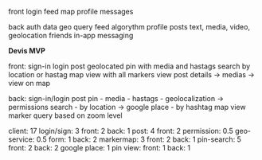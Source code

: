 front
  login
  feed
  map
  profile
  messages

back
  auth
  data geo query
  feed algorythm
  profile
    posts
      text, media, video, geolocation
    friends
  in-app messaging


**Devis MVP**

front:
  sign-in
  login
  post geolocated pin with media and hastags
  search by location or hastag
  map view with all markers
  view post details
    -> medias
    -> view on map

back:
  sign-in/login
  post pin
    - media
    - hastags
    - geolocalization
    -> permissions
  search
    - by location
      -> google place
    - by hashtag
  map view marker query based on zoom level

client: 17
  login/sign: 3
    front: 2
    back: 1
  post: 4
    front: 2
      permission: 0.5
      geo-service: 0.5
      form: 1
    back: 2
  markermap: 3
    front: 2
    back: 1
  pin-search: 5
    front: 2
    back: 2
    google place: 1
  pin view:
    front: 1
    back: 1

